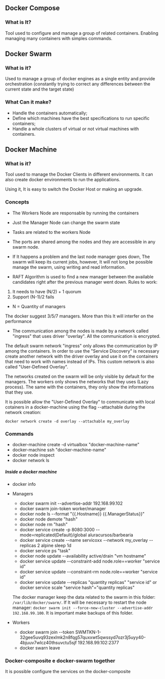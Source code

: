 ## Docker Compose

### What is It?

Tool used to configure and manage a group of related containers. Enabling managing many containers with simples commands.

## Docker Swarm

### What is it?

Used to manage a group of docker engines as a single entity and provide orchestration (constantly trying to correct any differences between the current state and the target state)

### What Can it make?

- Handle the containers automatically;
- Define which machines have the best specifications to run specific containers;
- Handle a whole clusters of virtual or not virtual machines with containers.

## Docker Machine

### What is it?

Tool used to manage the Docker Clients in different environments. It can also create docker environments to run the applications.

Using it, It is easy to switch the Docker Host or making an upgrade.

### Concepts

- The Workers Node are responsable by running the containers
- Just the Manager Node can change the swarm state
- Tasks are related to the workers Node
- The ports are shared among the nodes and they are accessible in any swarm node.
- If It happens a problem and the last node manager goes down, The swarm will keep its current jobs, however, It will not long be possible manage the swarm, using writing and read information.

- RAFT Algorithm is used to find a new manager between the available candidates right after the previous manager went down. Rules to work:

 1. It needs to have (N/2) + 1 quorum
 2. Support (N-1)/2 fails
* N = Quantity of managers

 The docker suggest 3/5/7 managers. More than this It will interfer on the performance

- The communication among the nodes is made by a network called "ingress" that uses driver "overlay". All the communication is encrypted.

The default swarm network "ingress" only allows the communication by IP among the containers. In order to use the "Service Discovery" is necessary create another network with the driver overlay and use it on the containers that need to work with names instead of IPs. This custom network is also called "User-Defined Overlay".

The networks created on the swarm will be only visible by default for the managers. The workers only shows the networks that they uses (Lazy process). The same with the containers, they only show the informations that they use.

It is possible allow the "User-Defined Overlay" to communicate with local cotainers in a docker-machine using the flag --attachable during the network creation:

`docker network create -d overlay --attachable my_overlay`

### Commands

- docker-machine create -d virtualbox "docker-machine-name"
- docker-machine ssh "docker-machine-name"
- docker node inspect
- docker network ls

##### Inside a docker machine

- docker info

- Managers
    - docker swarm init --advertise-addr 192.168.99.102
    - docker swarm join-token worker/manager
    - docker node ls --format "{{.Hostname}} {{.ManagerStatus}}"
    - docker node demote "hash"
    - docker node rm "hash"
    - docker service create -p 8080:3000 --mode=replicated(Default)/global aluracursos/barbearia
    - docker service create --name servicoxx --network my_overlay --replicas 2 alpine sleep 1d
    - docker service ps "task"
    - docker node update --availability active/drain "vm hostname"
    - docker service update --constraint-add node.role==worker "service id"
    - docker service update --constraint-rm node.role==worker "service id"
    - docker service update --replicas "quantity replicas" "service id" or docker service scale "service hash"="quantity replicas"

    The docker manager keep the data related to the swarm in this folder: `/var/lib/docker/swarm/`. If It will be necessary to restart the node manager: `docker swarm init --force-new-cluster --advertise-addr 192.168.99.100`. It is important make backups of this folder.

- Workers
    - docker swarm join --token SWMTKN-1-32gee5uvq93zexlmk2n8fqg57quxxwt5qwssyd7ozr3j5uyy40-4bjuuv7wlcz40thsuvctu5sjf 192.168.99.102:2377
    - docker swarn leave


### Docker-composite e docker-swarm together

It is possible configure the services on the docker-composite
